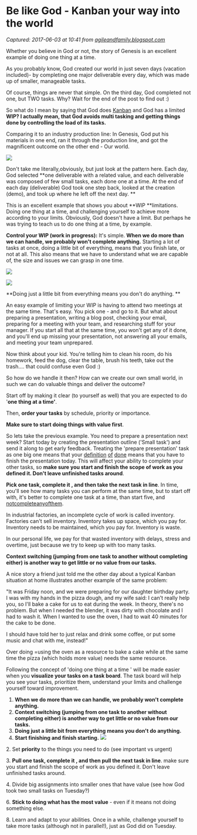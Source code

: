 # Be like God - Kanban your way into the world

_Captured: 2017-06-03 at 10:41 from [agileandfamily.blogspot.com](http://agileandfamily.blogspot.com/2012/07/be-like-god-kanban-your-way-into-world.html?spref=tw&m=1)_

Whether you believe in God or not, the story of Genesis is an excellent example of doing one thing at a time.

As you probably know, God created our world in just seven days (vacation included)- by completing one major deliverable every day, which was made up of smaller, manageable tasks.

Of course, things are never that simple. On the third day, God completed not one, but TWO tasks. Why? Wait for the end of the post to find out :)

So what do I mean by saying that God does [Kanban](http://agileandfamily.blogspot.co.il/2012/05/what-is-homemade-kanban-system.html) and God has a limited **WIP? I actually mean, that God avoids multi tasking and getting things done by controlling the load of its tasks.**

Comparing it to an industry production line: In Genesis, God put his materials in one end, ran it through the production line, and got the magnificent outcome on the other end - Our world.

![](http://4.bp.blogspot.com/-cqKkOZSWhIY/UJIt1pKCiKI/AAAAAAAAAig/kDxSVz6kij8/s320/god1.png)

Don't take me literally,obviously, but just look at the pattern here. Each day, God selected **one deliverable with a related value, and each deliverable was composed of few small tasks, each done one at a time. At the end of each day (deliverable) God took one step back, looked at the creation (demo), and took up where he left off the next day. **

This is an excellent example that shows you about **WIP **limitations. Doing one thing at a time, and challenging yourself to achieve more according to your limits. Obviously, God doesn't have a limit. But perhaps he was trying to teach us to do one thing at a time, by example.

**Control your WIP (work in progress):** It's simple. **When we do more than we can handle, we probably won't complete anything.** Starting a lot of tasks at once, doing a little bit of everything, means that you finish late, or not at all. This also means that we have to understand what we are capable of, the size and issues we can grasp in one time.

![](http://3.bp.blogspot.com/-IHQ83wZjmlg/UJIuLT6fiTI/AAAAAAAAAio/y36EgaDySXM/s320/god2.png)

![](http://1.bp.blogspot.com/-n_d4LhKU6ho/UJIuMdaHKlI/AAAAAAAAAis/1sSX-eNPB1c/s320/god3.png)

**Doing just a little bit from everything means you don't do anything. **

An easy example of limiting your WIP is having to attend two meetings at the same time. That's easy. You pick one - and go to it. But what about preparing a presentation, writing a blog post, checking your email, preparing for a meeting with your team, and researching stuff for your manager. If you start all that at the same time, you won't get any of it done, and you'll end up missing your presentation, not answering all your emails, and meeting your team unprepared.

Now think about your kid. You're telling him to clean his room, do his homework, feed the dog, clear the table, brush his teeth, take out the trash.... that could confuse even God :)

So how do we handle it then? How can we create our own small world, in such we can do valuable things and deliver the outcome?

Start off by making it clear (to yourself as well) that you are expected to do '**one thing at a time'**.

Then, **order your tasks** by schedule, priority or importance.

**Make sure to start doing things with value first**.

So lets take the previous example. You need to prepare a presentation next week? Start today by creating the presentation outline ('Small task') and send it along to get early feedback. Treating the 'prepare presentation' task as one big one means that your [definition](http://agileandfamily.blogspot.co.il/2012/05/definition-of-done-how-to-use-agile-to.html) [of](http://agileandfamily.blogspot.co.il/2012/05/definition-of-done-how-to-use-agile-to.html) [done](http://agileandfamily.blogspot.co.il/2012/05/definition-of-done-how-to-use-agile-to.html) means that you have to finish the presentation today. This will affect your ability to complete your other tasks, so **make sure you start and finish the scope of work as you defined it. Don't leave unfinished tasks around**.

**Pick one task, complete it , and then take the next task in line**. In time, you'll see how many tasks you can perform at the same time, but to start off with, it's better to complete one task at a time, than start five, and [not](http://en.wikipedia.org/wiki/Kanban)[complete](http://en.wikipedia.org/wiki/Kanban)[any](http://en.wikipedia.org/wiki/Kanban)[of](http://en.wikipedia.org/wiki/Kanban)[them](http://en.wikipedia.org/wiki/Kanban).

In industrial factories, an incomplete cycle of work is called inventory. Factories can't sell inventory. Inventory takes up space, which you pay for. Inventory needs to be maintained, which you pay for. Inventory is waste.

In our personal life, we pay for that wasted inventory with delays, stress and overtime, just because we try to keep up with too many tasks.

**Context switching (jumping from one task to another without completing either) is another way to get little or no value from our tasks.**

A nice story a friend just told me the other day about a typical Kanban situation at home illustrates another example of the same problem:

"It was Friday noon, and we were preparing for our daughter birthday party. I was with my hands in the pizza dough, and my wife said: I can't really help you, so I'll bake a cake for us to eat during the week. In theory, there's no problem. But when I needed the blender, it was dirty with chocolate and I had to wash it. When I wanted to use the oven, I had to wait 40 minutes for the cake to be done.

I should have told her to just relax and drink some coffee, or put some music and chat with me, instead!"

Over doing =using the oven as a resource to bake a cake while at the same time the pizza (which holds more value) needs the same resource.

Following the concept of 'doing one thing at a time ' will be made easier when you **visualize your tasks on a task board**. The task board will help you see your tasks, prioritize them, understand your limits and challenge yourself toward improvement.

  1. **When we do more than we can handle, we probably won't complete anything.**
  2. **Context switching (jumping from one task to another without completing either) is another way to get little or no value from our tasks.**
  3. **Doing just a little bit from everything means you don't do anything.**
  4. **Start finishing and finish starting.**
![](http://2.bp.blogspot.com/-6hohH8j59Rw/UJIuNN47S3I/AAAAAAAAAiw/Y-X_fvObPX8/s320/wip.png)

2\. Set **priority** to the things you need to do (see important vs urgent)

3\. **Pull one task, complete it , and then pull the next task in line**. make sure you start and finish the scope of work as you defined it. Don't leave unfinished tasks around.

4\. Divide big assignments into smaller ones that have value (see how God took two small tasks on Tuesday?)

6\. **Stick to doing what has the most value** - even if it means not doing something else.

8\. Learn and adapt to your abilities. Once in a while, challenge yourself to take more tasks (although not in parallel!), just as God did on Tuesday.
